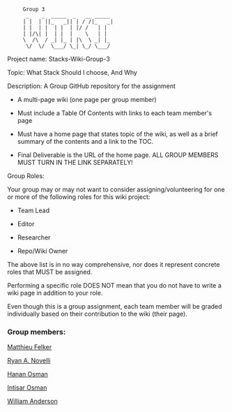                          
                         
         Group 3                                    
          _    _  _____  _   __ _____          
         | |  | ||_   _|| | / /|_   _|         
         | |  | |  | |  | |/ /   | |           
         | |/\| |  | |  |    \   | |           
         \  /\  / _| |_ | |\  \ _| |_ 
          \/  \/  \___/ \_| \_/ \___/ 
          
         
                                               
                                                                                
Project name: Stacks-Wiki-Group-3

Topic: What Stack Should I choose, And Why

Description: A Group GitHub repository for the assignment

* A multi-page wiki (one page per group member)

* Must include a Table Of Contents with links to each team member's page

* Must have a home page that states topic of the wiki, as well as a brief summary of the contents and a link to the TOC.

* Final Deliverable is the URL of the home page. ALL GROUP MEMBERS MUST TURN IN THE LINK SEPARATELY!


Group Roles: 

Your group may or may not want to consider assigning/volunteering for one or more of the following roles for this wiki project:

* Team Lead

* Editor

* Researcher

* Repo/Wiki Owner

The above list is in no way comprehensive, nor does it represent concrete roles that MUST be assigned.

Performing a specific role DOES NOT mean that you do not have to write a wiki page in addition to your role.

Even though this is a group assignment, each team member will be graded individually based on their contribution to the wiki (their page).

### Group members: 

[Matthieu Felker](https://github.com/Cachecode)

[Ryan A. Novelli](https://github.com/RANovelli)

[Hanan Osman](https://github.com/heosman)

[Intisar Osman](https://github.com/intisarosman1)

[William Anderson](https://github.com/sstar691969)

